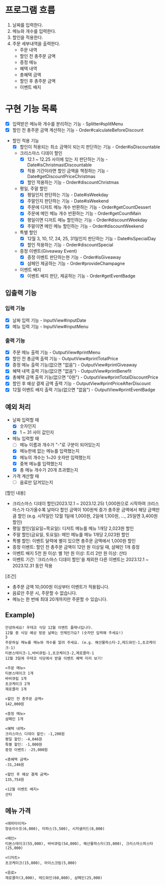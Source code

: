 # 프로그램 흐름

1. 날짜를 입력한다.
2. 메뉴와 개수를 입력한다.
3. 할인을 적용한다.
4. 주문 세부내역을 출력한다.
    - 주문 내역
    - 할인 전 총주문 금액
    - 증정 메뉴
    - 혜택 내역
    - 총혜택 금액
    - 할인 후 총주문 금액
    - 이벤트 배지

# 구현 기능 목록

- [x] 입력받은 메뉴와 개수를 분리하는 기능 - Splitter#splitMenu
- [x] 할인 전 총주문 금액 계산하는 기능 - Order#calculateBeforeDiscount
- 할인 적용 기능
    - [x] 할인이 적용되는 최소 금액이 되는지 판단하는 기능 - Order#isDiscountable
    - 크리스마스 디데이 할인
        - [x] 12.1 ~ 12.25 사이에 있는 지 판단하는 기능 - Date#isChristmastDiscountable
        - [x] 적용 기간이라면 할인 금액을 책정하는 기능 - Date#getDiscountPriceChristmas
        - [x] 할인 적용하는 기능 - Order#discountChristmas
    - 평일, 주말 할인
        - [x] 평일인지 판단하는 기능 - Date#isWeekday
        - [x] 주말인지 판단하는 기능 - Date#isWeekend
        - [x] 주문에 디저트 메뉴 개수 반환하는 기능 - Order#getCountDessert
        - [x] 주문에 메인 메뉴 개수 반환하는 기능 - Order#getCountMain
        - [x] 평일이면 디저트 메뉴 할인하는 기능 - Order#discountWeekday
        - [x] 주말이면 메인 메뉴 할인하는 기능 - Order#discountWeekend
    - 특별 할인
        - [x] 12월 3, 10, 17, 24, 25, 31일인지 판단하는 기능 - Date#isSpecialDay
        - [x] 할인 적용하는 기능 - Order#discountSpecial
    - 증정 이벤트(Giveaway Event)
        - [x] 증정 이벤트 판단하는현 기능 - Order#isGiveaway
        - [x] 샴페인 제공하는 기능 - Order#provideChampagne
    - 이벤트 배지
        - [x] 이벤트 배지 판단, 제공하는 기능 - Order#getEventBadge

## 입출력 기능

### 입력 기능

- [x] 날짜 입력 기능 - InputView#inputDate
- [x] 메뉴 입력 기능 - InputView#inputMenu

### 출력 기능

- [x] 주문 메뉴 출력 기능 - OutputView#printMenu
- [x] 할인 전 총금액 출력 기능 - OutputView#printTotalPrice
- [x] 증정 메뉴 출력 기능(없으면 "없음") - OutputView#printGiveaway
- [x] 혜택 내역 출력 기능(없으면 "없음") - OutputView#printBenefit
- [x] 총혜택 금액 출력 기능(없으면 "0원") - OutputView#printTotalDiscountPrice
- [x] 할인 후 예상 결제 금액 출력 기능 - OutputView#printPriceAfterDiscount
- [x] 12월 이벤트 배지 출력 기능(없으면 "없음") - OutputView#printEventBadge

## 예외 처리

- 날짜 입력할 때
    - [x] 숫자인지
    - [x] 1 ~ 31 사이 값인지

- 메뉴 입력할 때
    - [ ] 메뉴 이름과 개수가 "-"로 구분이 되어있는지
    - [x] 메뉴판에 없는 메뉴를 입력했는지
    - [x] 메뉴의 개수는 1~20 숫자만 입력했는지
    - [x] 중복 메뉴를 입력했는지
    - [x] 총 메뉴 개수가 20개 초과했는지

- 가격 계산할 때
    - [ ] 음료만 담겨있는지

[할인 내용]

- 크리스마스 디데이 할인(2023.12.1 ~ 2023.12.25)
  1,000원으로 시작하여 크리스마스가 다가올수록 날마다 할인 금액이 100원씩 증가
  총주문 금액에서 해당 금액만큼 할인
  (e.g. 시작일인 12월 1일에 1,000원, 2일에 1,100원, ..., 25일엔 3,400원 할인)
- 평일 할인(일요일~목요일): 디저트 메뉴를 메뉴 1개당 2,023원 할인
- 주말 할인(금요일, 토요일): 메인 메뉴를 메뉴 1개당 2,023원 할인
- 특별 할인: 이벤트 달력에 별이 있으면 총주문 금액에서 1,000원 할인
- 증정 이벤트: 할인 전 총주문 금액이 12만 원 이상일 때, 샴페인 1개 증정
- 이벤트 배지
  5천 원 이상: 별
  1만 원 이상: 트리
  2만 원 이상: 산타
- 이벤트 기간: '크리스마스 디데이 할인'을 제외한 다른 이벤트는 2023.12.1 ~ 2023.12.31 동안 적용

[조건]

- 총주문 금액 10,000원 이상부터 이벤트가 적용됩니다.
- 음료만 주문 시, 주문할 수 없습니다.
- 메뉴는 한 번에 최대 20개까지만 주문할 수 있습니다.

## Example)

    안녕하세요! 우테코 식당 12월 이벤트 플래너입니다.
    12월 중 식당 예상 방문 날짜는 언제인가요? (숫자만 입력해 주세요!)
    3
    주문하실 메뉴를 메뉴와 개수를 알려 주세요. (e.g. 해산물파스타-2,레드와인-1,초코케이크-1)
    티본스테이크-1,바비큐립-1,초코케이크-2,제로콜라-1
    12월 3일에 우테코 식당에서 받을 이벤트 혜택 미리 보기!
    
    <주문 메뉴>
    티본스테이크 1개
    바비큐립 1개
    초코케이크 2개
    제로콜라 1개
    
    <할인 전 총주문 금액>
    142,000원
    
    <증정 메뉴>
    샴페인 1개
    
    <혜택 내역>
    크리스마스 디데이 할인: -1,200원
    평일 할인: -4,046원
    특별 할인: -1,000원
    증정 이벤트: -25,000원
    
    <총혜택 금액>
    -31,246원
    
    <할인 후 예상 결제 금액>
    135,754원
    
    <12월 이벤트 배지>
    산타

## 메뉴 가격

    <애피타이저>
    양송이수프(6,000), 타파스(5,500), 시저샐러드(8,000)
    
    <메인>
    티본스테이크(55,000), 바비큐립(54,000), 해산물파스타(35,000), 크리스마스파스타(25,000)
    
    <디저트>
    초코케이크(15,000), 아이스크림(5,000)
    
    <음료>
    제로콜라(3,000), 레드와인(60,000), 샴페인(25,000)

